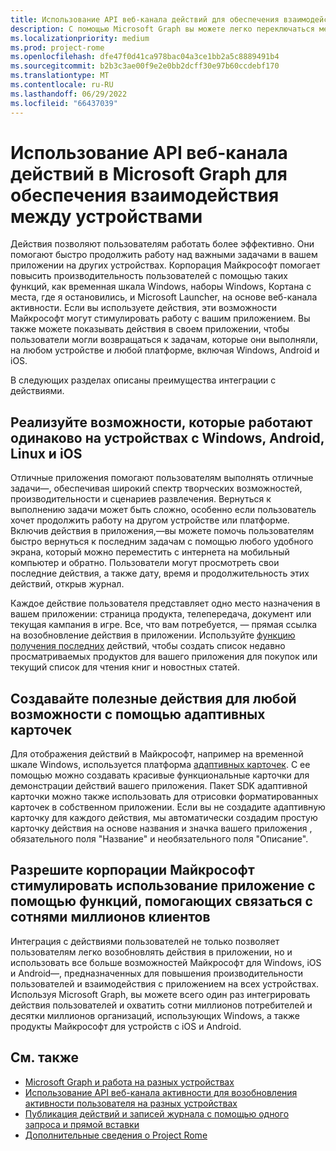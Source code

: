 ```yaml
---
title: Использование API веб-канала действий для обеспечения взаимодействия между устройствами
description: С помощью Microsoft Graph вы можете легко переключаться между устройствами, создавать расширенные действия с помощью адаптивных карточек и помогают управлять использованием приложений.
ms.localizationpriority: medium
ms.prod: project-rome
ms.openlocfilehash: dfe47f0d41ca978bac04a3ce1bb2a5c8889491b4
ms.sourcegitcommit: b2b3c3ae00f9e2e0bb2dcff30e97b60ccdebf170
ms.translationtype: MT
ms.contentlocale: ru-RU
ms.lasthandoff: 06/29/2022
ms.locfileid: "66437039"
---
```

# <a name="use-the-activity-feed-api-in-microsoft-graph-to-enable-cross-device-experiences"></a>Использование API веб-канала действий в Microsoft Graph для обеспечения взаимодействия между устройствами

Действия позволяют пользователям работать более эффективно. Они помогают быстро продолжить работу над важными задачами в вашем приложении на других устройствах. Корпорация Майкрософт помогает повысить производительность пользователей с помощью таких функций, как временная шкала Windows, наборы Windows, Кортана с места, где я остановились, и Microsoft Launcher, на основе веб-канала активности. Если вы используете действия, эти возможности Майкрософт могут стимулировать работу с вашим приложением. Вы также можете показывать действия в своем приложении, чтобы пользователи могли возвращаться к задачам, которые они выполняли, на любом устройстве и любой платформе, включая Windows, Android и iOS.

В следующих разделах описаны преимущества интеграции с действиями.

## <a name="enable-experiences-that-flow-seamlessly-between-windows-android-linux-and-ios-devices"></a>Реализуйте возможности, которые работают одинаково на устройствах с Windows, Android, Linux и iOS

Отличные приложения помогают пользователям выполнять отличные задачи&mdash;, обеспечивая широкий спектр творческих возможностей, производительности и сценариев развлечения. Вернуться к выполнению задачи может быть сложно, особенно если пользователь хочет продолжить работу на другом устройстве или платформе. Включив действия в приложения,&mdash;вы можете помочь пользователям быстро вернуться к последним задачам с помощью любого удобного экрана, который можно переместить с интернета на мобильный компьютер и обратно. Пользователи могут просмотреть свои последние действия, а также дату, время и продолжительность этих действий, открыв журнал.

Каждое действие пользователя представляет одно место назначения в вашем приложении: страница продукта, телепередача, документ или текущая кампания в игре. Все, что вам потребуется, — прямая ссылка на возобновление действия в приложении. Используйте [функцию получения последних](/graph/api/projectrome-get-recent-activities) действий, чтобы создать список недавно просматриваемых продуктов для вашего приложения для покупок или текущий список для чтения книг и новостных статей.

## <a name="create-richer-activities-for-any-experience-with-adaptive-cards"></a>Создавайте полезные действия для любой возможности с помощью адаптивных карточек

Для отображения действий в Майкрософт, например на временной шкале Windows, используется платформа [адаптивных карточек](https://adaptivecards.io/). С ее помощью можно создавать красивые функциональные карточки для демонстрации действий вашего приложения. Пакет SDK адаптивной карточки можно также использовать для отрисовки форматированных карточек в собственном приложении. Если вы не создадите адаптивную карточку для каждого действия, мы автоматически создадим простую карточку действия на основе названия и значка вашего приложения , обязательного поля "Название" и необязательного поля "Описание".

## <a name="let-microsoft-help-drive-app-usage-with-features-that-reach-hundreds-of-millions-of-customers"></a>Разрешите корпорации Майкрософт стимулировать использование приложение с помощью функций, помогающих связаться с сотнями миллионов клиентов

Интеграция с действиями пользователей не только позволяет пользователям легко возобновлять действия в приложении, но и использовать все больше возможностей Майкрософт для Windows, iOS и Android&mdash;, предназначенных для повышения производительности пользователей и взаимодействия с приложением на всех устройствах. Используя Microsoft Graph, вы можете всего один раз интегрировать действия пользователей и охватить сотни миллионов потребителей и десятки миллионов организаций, использующих Windows, а также продукты Майкрософт для устройств с iOS и Android.

## <a name="see-also"></a>См. также

- [Microsoft Graph и работа на разных устройствах](cross-device-concept-overview.md)
- [Использование API веб-канала активности для возобновления активности пользователя на разных устройствах](/graph/api/resources/activity-feed-api-overview)
- [Публикация действий и записей журнала с помощью одного запроса и прямой вставки](/graph/api/projectrome-put-activity#example-2---deep-insert)
- [Дополнительные сведения о Project Rome](/windows/project-rome/)
